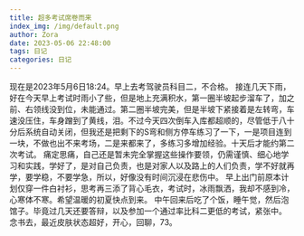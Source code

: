 ```yaml
---
title: 超多考试席卷而来
index_img: /img/default.png
author: Zora
date: 2023-05-06 22:48:00
tags: 日记
categories: 日记
---
```



现在是2023年5月6日18:24。早上去考驾驶员科目二，不合格。
接连几天下雨，好在今天早上考试时雨小了些，但是地上充满积水，第一圈半坡起步溜车了，加之前、右领线没到位，未能通过。第二圈半坡完美，但是半坡下紧接着是左转弯，车速没压住，车身蹭到了黄线，泪。不过今天四次倒车入库都超顺的，尽管低于八十分后系统自动关闭，但我还是把剩下的S弯和侧方停车练习了一下，一是项目连到一块，不做也出不来考场，二是来都来了，多练习多增加经验。十天后才能约第二次考试。
痛定思痛，自己还是暂未完全掌握这些操作要领，仍需谨慎、细心地学习和实践，学好了，是对自己负责，也是对家人以及路上的人们负责，学不好就再学，要学稳，不要学急，所以，好像没有时间沉浸在悲伤中。
早上出门前原本计划仅穿一件白衬衫，思考再三添了背心毛衣，考试时，冰雨飘洒，我却不感到冷，心寒体不寒。希望温暖的初夏快点到来。
中午回来后吃了个饭，睡午觉，然后泡馆子。毕竟过几天还要答辩，以及参加一个通过率比科二更低的考试，紧张中。
念书去，最近皮肤状态超好，开心，回聊，73。
